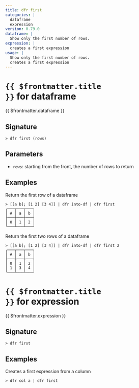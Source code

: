 ```yaml
---
title: dfr first
categories: |
  dataframe
  expression
version: 0.79.0
dataframe: |
  Show only the first number of rows.
expression: |
  creates a first expression
usage: |
  Show only the first number of rows.
  creates a first expression
---
```


# <code>{{ $frontmatter.title }}</code> for dataframe

<div class='command-title'>{{ $frontmatter.dataframe }}</div>

## Signature

```> dfr first (rows)```

## Parameters

 -  `rows`: starting from the front, the number of rows to return

## Examples

Return the first row of a dataframe
```shell
> [[a b]; [1 2] [3 4]] | dfr into-df | dfr first
╭───┬───┬───╮
│ # │ a │ b │
├───┼───┼───┤
│ 0 │ 1 │ 2 │
╰───┴───┴───╯

```

Return the first two rows of a dataframe
```shell
> [[a b]; [1 2] [3 4]] | dfr into-df | dfr first 2
╭───┬───┬───╮
│ # │ a │ b │
├───┼───┼───┤
│ 0 │ 1 │ 2 │
│ 1 │ 3 │ 4 │
╰───┴───┴───╯

```

# <code>{{ $frontmatter.title }}</code> for expression

<div class='command-title'>{{ $frontmatter.expression }}</div>

## Signature

```> dfr first ```

## Examples

Creates a first expression from a column
```shell
> dfr col a | dfr first

```
